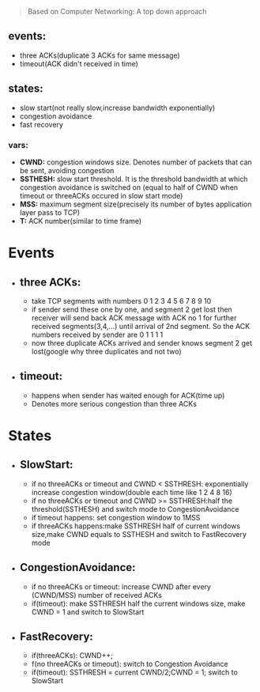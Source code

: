 >Based on Computer Networking: A top down approach

## events:  
 * three ACKs(duplicate 3 ACKs for same message)
 * timeout(ACK didn't received in time)
## states:  
 * slow start(not really slow,increase bandwidth exponentially) 
 * congestion avoidance
 * fast recovery
### vars:
 *  **CWND:** congestion windows size. Denotes number of packets that can be sent, avoiding congestion<br>
 *  **SSTHESH:** slow start threshold. It is the threshold bandwidth at which congestion avoidance is switched on
 (equal to half of CWND when timeout or threeACKs occured in slow start mode)
 * **MSS:** maximum segment size(precisely its number of bytes application layer pass to TCP)
 * **T:** ACK number(similar to time frame)

# Events
 - ## three ACKs:  
    - take TCP segments with numbers 0 1 2 3 4 5 6 7 8 9 10
    - if sender send these one by one, and segment 2 get lost
    then receiver will send back ACK message with ACK no 1 for
    further received segments(3,4,...) until arrival of 2nd 
    segment. So the ACK numbers received by sender are 0 1 1 1 1
    - now three duplicate ACKs arrived and sender knows
    segment 2 get lost(google why three duplicates and not two)
  - ## timeout:
    - happens when sender has waited enough for ACK(time up)
    - Denotes more serious congestion than three ACKs
 # States
 - ## SlowStart:
    - if no threeACKs or timeout and CWND < SSTHRESH: exponentially increase congestion window(double each time like 1 2 4 8 16)
    - if no threeACKs or timeout and CWND >= SSTHRESH:half the threshold(SSTHESH) and switch mode to CongestionAvoidance 
    - if timeout happens: set congestion window to 1MSS
    - if threeACKs happens:make SSTHRESH half of current
     windows size,make CWND equals to SSTHESH and switch to FastRecovery mode
 - ## CongestionAvoidance:
    - if no threeACKs or timeout: increase CWND after every (CWND/MSS) number of received ACKs
    - if(timeout): make SSTHRESH half the current windows size, make CWND = 1 and switch to SlowStart
 - ## FastRecovery:
    - if(threeACKs): CWND++;
    - f(no threeACKs or timeout): switch to Congestion Avoidance
    - if(timeout):  SSTHRESH = current CWND/2;CWND = 1; switch to SlowStart
 
